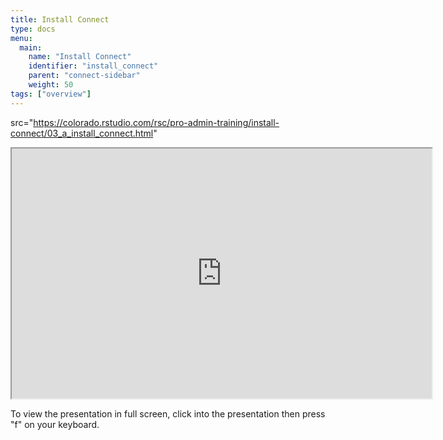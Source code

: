 ```yaml
---
title: Install Connect
type: docs
menu:
  main:
    name: "Install Connect"
    identifier: "install_connect"
    parent: "connect-sidebar"
    weight: 50
tags: ["overview"]
---
```


 src="https://colorado.rstudio.com/rsc/pro-admin-training/install-connect/03_a_install_connect.html"

<iframe src="https://colorado.rstudio.com/rsc/pro-admin-training/install-connect/03_a_install_connect.html" width="672" height="400px">
</iframe>


To view the presentation in full screen, click into the presentation then press "f" on your keyboard.

